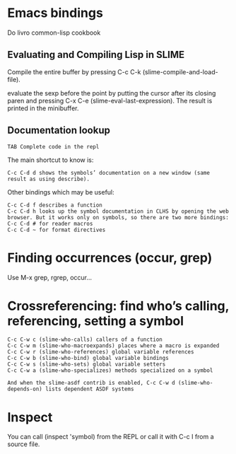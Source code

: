 # Emacs bindings

Do livro common-lisp cookbook 


## Evaluating and Compiling Lisp in SLIME

Compile the entire buffer by pressing C-c C-k (slime-compile-and-load-file).

evaluate the sexp before the point by putting the cursor after its closing paren and pressing C-x C-e (slime-eval-last-expression). The result is printed in the minibuffer.

## Documentation lookup

    TAB Complete code in the repl


The main shortcut to know is:

    C-c C-d d shows the symbols’ documentation on a new window (same result as using describe).

Other bindings which may be useful:

    C-c C-d f describes a function
    C-c C-d h looks up the symbol documentation in CLHS by opening the web browser. But it works only on symbols, so there are two more bindings:
    C-c C-d # for reader macros
    C-c C-d ~ for format directives

# Finding occurrences (occur, grep)

Use M-x grep, rgrep, occur…

# Crossreferencing: find who’s calling, referencing, setting a symbol

    C-c C-w c (slime-who-calls) callers of a function
    C-c C-w m (slime-who-macroexpands) places where a macro is expanded
    C-c C-w r (slime-who-references) global variable references
    C-c C-w b (slime-who-bind) global variable bindings
    C-c C-w s (slime-who-sets) global variable setters
    C-c C-w a (slime-who-specializes) methods specialized on a symbol

    And when the slime-asdf contrib is enabled, C-c C-w d (slime-who-depends-on) lists dependent ASDF systems


# Inspect

You can call (inspect 'symbol) from the REPL or call it with C-c I from a source file.

